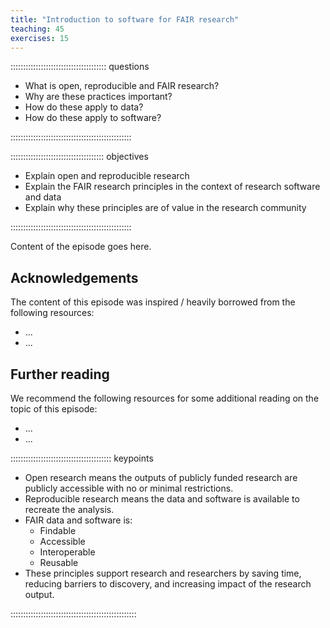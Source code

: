 ```yaml
---
title: "Introduction to software for FAIR research"
teaching: 45
exercises: 15
---
```


:::::::::::::::::::::::::::::::::::::: questions 

- What is open, reproducible and FAIR research?
- Why are these practices important?
- How do these apply to data?
- How do these apply to software?

::::::::::::::::::::::::::::::::::::::::::::::::

::::::::::::::::::::::::::::::::::::: objectives

- Explain open and reproducible research
- Explain the FAIR research principles in the context of research software and data
- Explain why these principles are of value in the research community 

::::::::::::::::::::::::::::::::::::::::::::::::


Content of the episode goes here.


## Acknowledgements

The content of this episode was inspired / heavily borrowed from the following resources:

- ...
- ...

## Further reading

We recommend the following resources for some additional reading on the topic of this episode:

- ...
- ...



:::::::::::::::::::::::::::::::::::::::: keypoints

- Open research means the outputs of publicly funded research are publicly accessible with no or minimal restrictions.
- Reproducible research means the data and software is available to recreate the analysis.
- FAIR data and software is:
  - Findable
  - Accessible
  - Interoperable
  - Reusable
- These principles support research and researchers by saving time, reducing barriers to discovery, and increasing impact of the research output.


::::::::::::::::::::::::::::::::::::::::::::::::::
